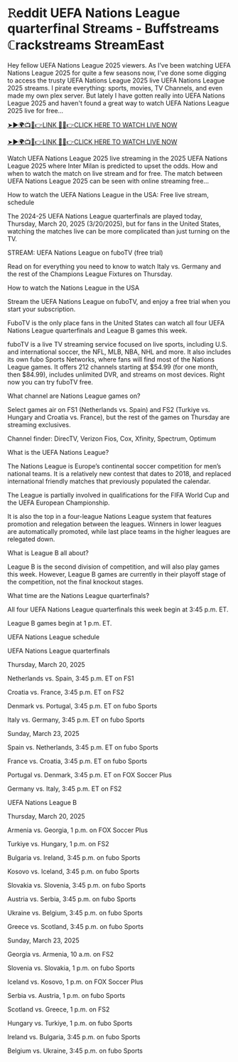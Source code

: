 <h1>𝚁eddit UEFA Nations League quarterfinal Streams - Buffstreams ℂrackstreams StreamEast</h1>
Hey fellow UEFA Nations League 2025 viewers. As I’ve been watching UEFA Nations League 2025 for quite a few seasons now, I've done some digging to access the trusty UEFA Nations League 2025 live UEFA Nations League 2025 streams. I pirate everything: sports, movies, TV Channels, and even made my own plex server. But lately I have gotten really into UEFA Nations League 2025 and haven't found a great way to watch UEFA Nations League 2025 live for free...

[➤►🌍📺📱👉LINK 🔴✅👉CLICK HERE TO WATCH LIVE NOW](https://privatemedia.tv/admin-api/api/promotion/coupon/UeQvn7)

[➤►🌍📺📱👉LINK 🔴✅👉CLICK HERE TO WATCH LIVE NOW](https://privatemedia.tv/admin-api/api/promotion/coupon/UeQvn7)

Watch UEFA Nations League 2025 live streaming in the 2025 UEFA Nations League 2025 where Inter Milan is predicted to upset the odds. How and when to watch the match on live stream and for free. The match between UEFA Nations League 2025 can be seen with online streaming free...

How to watch the UEFA Nations League in the USA: Free live stream, schedule

The 2024-25 UEFA Nations League quarterfinals are played today, Thursday, March 20, 2025 (3/20/2025), but for fans in the United States, watching the matches live can be more complicated than just turning on the TV.

STREAM: UEFA Nations League on fuboTV (free trial)

Read on for everything you need to know to watch Italy vs. Germany and the rest of the Champions League Fixtures on Thursday.

How to watch the Nations League in the USA

Stream the UEFA Nations League on fuboTV, and enjoy a free trial when you start your subscription.

FuboTV is the only place fans in the United States can watch all four UEFA Nations League quarterfinals and League B games this week.

fuboTV is a live TV streaming service focused on live sports, including U.S. and international soccer, the NFL, MLB, NBA, NHL and more. It also includes its own fubo Sports Networks, where fans will find most of the Nations League games. It offers 212 channels starting at $54.99 (for one month, then $84.99), includes unlimited DVR, and streams on most devices. Right now you can try fuboTV free.

What channel are Nations League games on?

Select games air on FS1 (Netherlands vs. Spain) and FS2 (Turkiye vs. Hungary and Croatia vs. France), but the rest of the games on Thursday are streaming exclusives.

Channel finder: DirecTV, Verizon Fios, Cox, Xfinity, Spectrum, Optimum

What is the UEFA Nations League?

The Nations League is Europe’s continental soccer competition for men’s national teams. It is a relatively new contest that dates to 2018, and replaced international friendly matches that previously populated the calendar.

The League is partially involved in qualifications for the FIFA World Cup and the UEFA European Championship.

It is also the top in a four-league Nations League system that features promotion and relegation between the leagues. Winners in lower leagues are automatically promoted, while last place teams in the higher leagues are relegated down.

What is League B all about?

League B is the second division of competition, and will also play games this week. However, League B games are currently in their playoff stage of the competition, not the final knockout stages.

What time are the Nations League quarterfinals?

All four UEFA Nations League quarterfinals this week begin at 3:45 p.m. ET.

League B games begin at 1 p.m. ET.

UEFA Nations League schedule

UEFA Nations League quarterfinals

Thursday, March 20, 2025

Netherlands vs. Spain, 3:45 p.m. ET on FS1

Croatia vs. France, 3:45 p.m. ET on FS2

Denmark vs. Portugal, 3:45 p.m. ET on fubo Sports

Italy vs. Germany, 3:45 p.m. ET on fubo Sports

Sunday, March 23, 2025

Spain vs. Netherlands, 3:45 p.m. ET on fubo Sports

France vs. Croatia, 3:45 p.m. ET on fubo Sports

Portugal vs. Denmark, 3:45 p.m. ET on FOX Soccer Plus

Germany vs. Italy, 3:45 p.m. ET on FS2

UEFA Nations League B

Thursday, March 20, 2025

Armenia vs. Georgia, 1 p.m. on FOX Soccer Plus

Turkiye vs. Hungary, 1 p.m. on FS2

Bulgaria vs. Ireland, 3:45 p.m. on fubo Sports

Kosovo vs. Iceland, 3:45 p.m. on fubo Sports

Slovakia vs. Slovenia, 3:45 p.m. on fubo Sports

Austria vs. Serbia, 3:45 p.m. on fubo Sports

Ukraine vs. Belgium, 3:45 p.m. on fubo Sports

Greece vs. Scotland, 3:45 p.m. on fubo Sports

Sunday, March 23, 2025

Georgia vs. Armenia, 10 a.m. on FS2

Slovenia vs. Slovakia, 1 p.m. on fubo Sports

Iceland vs. Kosovo, 1 p.m. on FOX Soccer Plus

Serbia vs. Austria, 1 p.m. on fubo Sports

Scotland vs. Greece, 1 p.m. on FS2

Hungary vs. Turkiye, 1 p.m. on fubo Sports

Ireland vs. Bulgaria, 3:45 p.m. on fubo Sports

Belgium vs. Ukraine, 3:45 p.m. on fubo Sports
